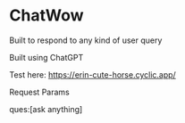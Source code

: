 # ChatWow
Built to respond to any kind of user query

Built using ChatGPT

Test here:
https://erin-cute-horse.cyclic.app/

Request Params

ques:[ask anything]
